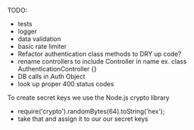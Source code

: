 TODO: 
- tests
- logger
- data validation
- basic rate limiter 
- Refactor authentication class methods to DRY up code?
- rename controllers to include Controller in name ex. class AuthenticationController {}
- DB calls in Auth Object
- look up proper 400 status codes


To create secret keys we use the Node.js crypto library
- require('crypto').randomBytes(64).toString('hex');
- take that and assign it to our our secret keys
